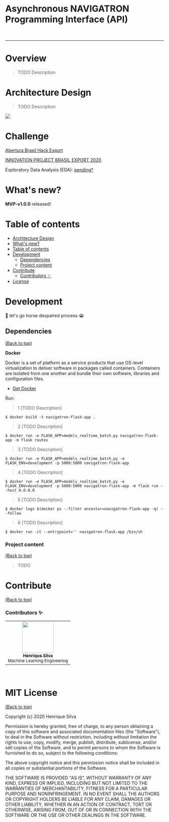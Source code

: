 
# Asynchronous NAVIGATRON Programming Interface (API)
![[](https://www.youracclaim.com/org/ibm/badge/cognitive-services-data-scientist)](https://storage.googleapis.com/bhe-drakkar-team/Data_Scientist_Badge.png)
![[](https://www.youracclaim.com/org/rmit-university/badge/ai-programming-with-python)](https://storage.googleapis.com/bhe-drakkar-team/AI-Programming-Badge.png)

<hr />

# Overview
> TODO Description

# Architecture Design

> TODO Description

![](https://storage.googleapis.com/bhe-drakkar-team/arqt-api-ml.png)
# Challenge

[Abertura Brasil Hack Export](https://youtu.be/kRC6m_qR3OQ)

[INNOVATION PROJECT BRASIL EXPORT 2020](https://storage.googleapis.com/bhe-drakkar-team/solution-idea-analytics-202011171230.pdf)

Exploratory Data Analysis (EDA): [pending*](#)

# What's new?

**MVP-v1.0.0** released!

<!-- **v1.0.0** released! -->

# Table of contents

- [Architecture Design](#Overview)
- [What's new?](#whats-new)
- [Table of contents](#table-of-contents)
- [Development](#development)
    - [Dependencies](#dependencies)
    - [Project content](#project-content)
- [Contribute](#contribute)
    - [Contributors ✨](#contributors-)
- [License](#mit-license)

# Development
🤯 let's go horse despaired process 😭

## Dependencies
[(Back to top)](#table-of-contents)

**Docker**

Docker is a set of platform as a service products that use OS-level virtualization to deliver 
software in packages called containers. Containers are isolated from one another and bundle 
their own software, libraries and configuration files.

- [Get Docker](https://docs.docker.com/get-docker/)

Run:

> 1 [TODO Description]
```
$ docker build -t navigatron-flask-app .
```
> 2 [TODO Description]
```
$ docker run -e FLASK_APP=models_realtime_batch.py navigatron-flask-app -m flask routes
```
> 3 [TODO Description]
```
$ docker run -e FLASK_APP=models_realtime_batch.py -e FLASK_ENV=development -p 5000:5000 navigatron-flask-app
```
> 4 [TODO Description]
```
$ docker run -e FLASK_APP=models_realtime_batch.py -e FLASK_ENV=development -p 5000:5000 navigatron-flask-app -m flask run --host 0.0.0.0
```
> 5 [TODO Description]
```
$ docker logs $(docker ps --filter ancestor=navigatron-flask-app -q) --follow
```
> 6 [TODO Description]
```
$ docker run -it --entrypoint='' navigatron-flask-app /bin/sh
```

### Project content
[(Back to top)](#table-of-contents)

> TODO

# Contribute
[(Back to top)](#table-of-contents)

### Contributors ✨

<table>
  <tr>
    </td>
      <td align="center"><a href="https://github.com/henriquehsilva"><img src="https://avatars3.githubusercontent.com/u/40860601?s=460&u=a31035b210c308987ec3830019186abbab646a00&v=4" width="100px;" alt=""/><br /><sub><b>Henrique Silva </b></sub></a><br />
    <small>Machine Learning Engineering</small>
    </td>
  </tr>
</table>

<br />

# MIT License
[(Back to top)](#table-of-contents)

Copyright (c) 2020 Henrique Silva

Permission is hereby granted, free of charge, to any person obtaining a copy
of this software and associated documentation files (the "Software"), to deal
in the Software without restriction, including without limitation the rights
to use, copy, modify, merge, publish, distribute, sublicense, and/or sell
copies of the Software, and to permit persons to whom the Software is
furnished to do so, subject to the following conditions:

The above copyright notice and this permission notice shall be included in all
copies or substantial portions of the Software.

THE SOFTWARE IS PROVIDED "AS IS", WITHOUT WARRANTY OF ANY KIND, EXPRESS OR
IMPLIED, INCLUDING BUT NOT LIMITED TO THE WARRANTIES OF MERCHANTABILITY,
FITNESS FOR A PARTICULAR PURPOSE AND NONINFRINGEMENT. IN NO EVENT SHALL THE
AUTHORS OR COPYRIGHT HOLDERS BE LIABLE FOR ANY CLAIM, DAMAGES OR OTHER
LIABILITY, WHETHER IN AN ACTION OF CONTRACT, TORT OR OTHERWISE, ARISING FROM,
OUT OF OR IN CONNECTION WITH THE SOFTWARE OR THE USE OR OTHER DEALINGS IN THE
SOFTWARE.
